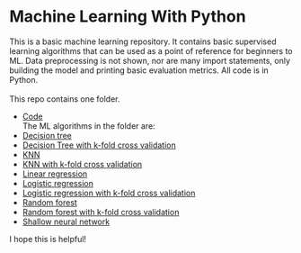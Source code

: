# Machine Learning With Python
This is a basic machine learning repository. It contains basic supervised learning algorithms that can be used as a point of reference for beginners to ML. Data preprocessing is not shown, nor are many import statements, only building the model and printing basic evaluation metrics. All code is in Python.
<br><br>This repo contains one folder.
- [Code](https://github.com/TylerLynch1/Machine-learning-with-python/tree/ea2a6dada31db11a9f6cd5dc74961d65fae5225a/Code)
<br>The ML algorithms in the folder are:
- [Decision tree](https://github.com/TylerLynch1/Machine-learning-with-python/blob/3b18f8078eeb16fdf029968f26f947d445bd8eca/Code/DecisionTree.py)
- [Decision Tree with k-fold cross validation](https://github.com/TylerLynch1/Machine-learning-with-python/blob/3b18f8078eeb16fdf029968f26f947d445bd8eca/Code/DecisionTreeWithK-Fold.py)
- [KNN](https://github.com/TylerLynch1/Machine-learning-with-python/blob/3b18f8078eeb16fdf029968f26f947d445bd8eca/Code/KNN.py)
- [KNN with k-fold cross validation](https://github.com/TylerLynch1/Machine-learning-with-python/blob/3b18f8078eeb16fdf029968f26f947d445bd8eca/Code/KNNWithK-Fold.py)
- [Linear regression](https://github.com/TylerLynch1/Machine-learning-with-python/blob/3b18f8078eeb16fdf029968f26f947d445bd8eca/Code/LinearRegression.py)
- [Logistic regression](https://github.com/TylerLynch1/Machine-learning-with-python/blob/3b18f8078eeb16fdf029968f26f947d445bd8eca/Code/LogisticRegression.py)
- [Logistic regression with k-fold cross validation](https://github.com/TylerLynch1/Machine-learning-with-python/blob/3b18f8078eeb16fdf029968f26f947d445bd8eca/Code/LogisticRegressionWithK-Fold.py)
- [Random forest](https://github.com/TylerLynch1/Machine-learning-with-python/blob/3b18f8078eeb16fdf029968f26f947d445bd8eca/Code/RandomForest.py)
- [Random forest with k-fold cross validation](https://github.com/TylerLynch1/Machine-learning-with-python/blob/3b18f8078eeb16fdf029968f26f947d445bd8eca/Code/RandomForestWithK-Fold.py)
- [Shallow neural network](https://github.com/TylerLynch1/Machine-learning-with-python/blob/3b18f8078eeb16fdf029968f26f947d445bd8eca/Code/ShallowNN.py)

I hope this is helpful!
